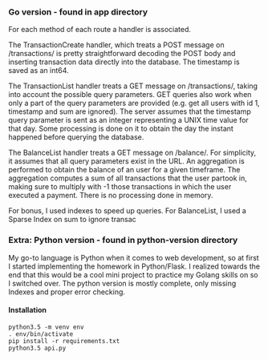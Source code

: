 ### Go version - found in app directory

For each method of each route a handler is associated.

The TransactionCreate handler, which treats a POST message on /transactions/ is pretty straightforward decoding the POST body and inserting transaction data directly into the database. The timestamp is saved as an int64.

The TransactionList handler treats a GET message on /transactions/, taking into account the possible query parameters. GET queries also work when only a part of the query parameters are provided (e.g. get all users with id 1, timestamp and sum are ignored). The server assumes that the timestamp query parameter is sent as an integer representing a UNIX time value for that day. Some processing is done on it to obtain the day the instant happened before querying the database.

The BalanceList handler treats a GET message on /balance/. For simplicity, it assumes that all query parameters exist in the URL. An aggregation is performed to obtain the balance of an user for a given timeframe. The aggregation computes a sum of all transactions that the user partook in, making sure to multiply with -1 those transactions in which the user executed a payment. There is no processing done in memory.

For bonus, I used indexes to speed up queries. For BalanceList, I used a Sparse Index on sum to ignore transac

### Extra: Python version - found in python-version directory

My go-to language is Python when it comes to web development, so at first I started implementing the homework in Python/Flask. I realized towards the end that this would be a cool mini project to practice my Golang skills on so I switched over. The python version is mostly complete, only missing Indexes and proper error checking.

#### Installation
    python3.5 -m venv env
    . env/bin/activate
    pip install -r requirements.txt
    python3.5 api.py
